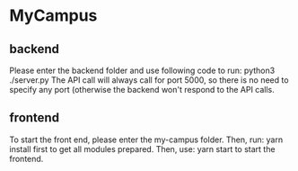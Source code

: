 # MyCampus
## backend
Please enter the backend folder and use following code to run:
python3 ./server.py
The API call will always call for port 5000, so there is no need to specify any port (otherwise the backend won't respond to the API calls.
## frontend
To start the front end, please enter the my-campus folder.
Then, run:
yarn install
first to get all modules prepared.
Then, use:
yarn start
to start the frontend.
